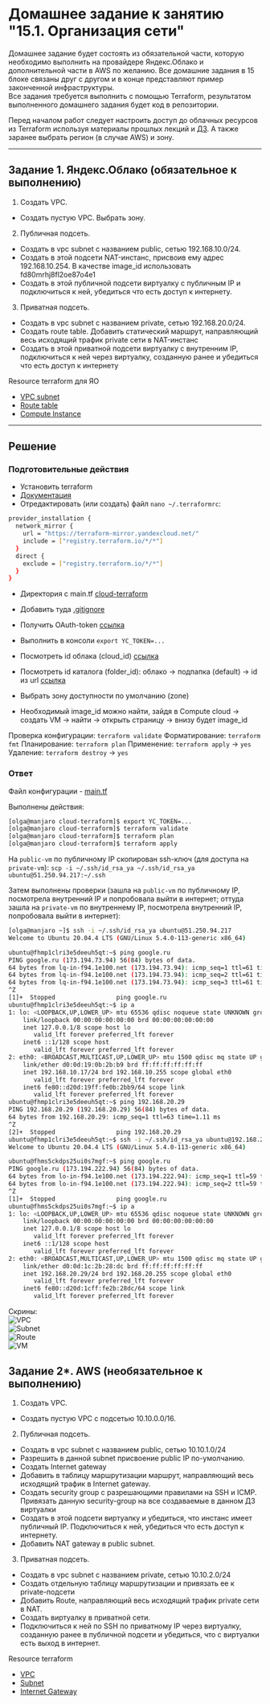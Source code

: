# Домашнее задание к занятию "15.1. Организация сети"

Домашнее задание будет состоять из обязательной части, которую необходимо выполнить на провайдере Яндекс.Облако и дополнительной части в AWS по желанию. Все домашние задания в 15 блоке связаны друг с другом и в конце представляют пример законченной инфраструктуры.  
Все задания требуется выполнить с помощью Terraform, результатом выполненного домашнего задания будет код в репозитории. 

Перед началом работ следует настроить доступ до облачных ресурсов из Terraform используя материалы прошлых лекций и [ДЗ](https://github.com/netology-code/virt-homeworks/tree/master/07-terraform-02-syntax ). А также заранее выбрать регион (в случае AWS) и зону.

---
## Задание 1. Яндекс.Облако (обязательное к выполнению)

1. Создать VPC.
- Создать пустую VPC. Выбрать зону.
2. Публичная подсеть.
- Создать в vpc subnet с названием public, сетью 192.168.10.0/24.
- Создать в этой подсети NAT-инстанс, присвоив ему адрес 192.168.10.254. В качестве image_id использовать fd80mrhj8fl2oe87o4e1
- Создать в этой публичной подсети виртуалку с публичным IP и подключиться к ней, убедиться что есть доступ к интернету.
3. Приватная подсеть.
- Создать в vpc subnet с названием private, сетью 192.168.20.0/24.
- Создать route table. Добавить статический маршрут, направляющий весь исходящий трафик private сети в NAT-инстанс
- Создать в этой приватной подсети виртуалку с внутренним IP, подключиться к ней через виртуалку, созданную ранее и убедиться что есть доступ к интернету

Resource terraform для ЯО
- [VPC subnet](https://registry.terraform.io/providers/yandex-cloud/yandex/latest/docs/resources/vpc_subnet)
- [Route table](https://registry.terraform.io/providers/yandex-cloud/yandex/latest/docs/resources/vpc_route_table)
- [Compute Instance](https://registry.terraform.io/providers/yandex-cloud/yandex/latest/docs/resources/compute_instance)
---

## Решение

### Подготовительные действия

- Установить terraform
- [Документация](https://cloud.yandex.ru/docs/tutorials/infrastructure-management/terraform-quickstart)
- Отредактировать (или создать) файл `nano ~/.terraformrc`:
```bash
provider_installation {
  network_mirror {
    url = "https://terraform-mirror.yandexcloud.net/"
    include = ["registry.terraform.io/*/*"]
  }
  direct {
    exclude = ["registry.terraform.io/*/*"]
  }
}
```
- Директория с main.tf [cloud-terraform](../../cloud-terraform)
- Добавить туда [.gitignore](../../cloud-terraform/.gitignore)
- Получить OAuth-token [ссылка](https://cloud.yandex.ru/docs/iam/concepts/authorization/oauth-token)
- Выполнить в консоли `export YC_TOKEN=...`
- Посмотреть id облака (cloud_id) [ссылка](https://console.cloud.yandex.ru/cloud)
- Посмотреть id каталога (folder_id): облако -> подпапка (default) -> id из url [ссылка](https://console.cloud.yandex.ru/folders/b1gcefcbnh0ok32bkvif)
- Выбрать зону доступности по умолчанию (zone)

- Необходимый image_id можно найти, зайдя в Compute cloud -> создать VM -> найти -> открыть страницу -> внизу будет image_id

Проверка конфигурации: `terraform validate`
Форматирование: `terraform fmt`
Планирование: `terraform plan`
Применение: `terraform apply` -> `yes`
Удаление: `terraform destroy` -> `yes`

### Ответ
Файл конфигурации - [main.tf](../../cloud-terraform/main.tf)  

Выполнены действия:
```bash
[olga@manjaro cloud-terraform]$ export YC_TOKEN=...
[olga@manjaro cloud-terraform]$ terraform validate
[olga@manjaro cloud-terraform]$ terraform plan
[olga@manjaro cloud-terraform]$ terraform apply
```

На `public-vm` по публичному IP скопирован ssh-ключ (для доступа на `private-vm`): `scp -i ~/.ssh/id_rsa_ya ~/.ssh/id_rsa_ya ubuntu@51.250.94.217:~/.ssh`  

Затем выполнены проверки (зашла на `public-vm` по публичному IP, посмотрела внутренний IP и попробовала выйти в интернет; 
оттуда зашла на `private-vm` по внутреннему IP, посмотрела внутренний IP, попробовала выйти в интернет):
```bash
[olga@manjaro ~]$ ssh -i ~/.ssh/id_rsa_ya ubuntu@51.250.94.217
Welcome to Ubuntu 20.04.4 LTS (GNU/Linux 5.4.0-113-generic x86_64)

ubuntu@fhmp1clri3e5deeuh5qt:~$ ping google.ru
PING google.ru (173.194.73.94) 56(84) bytes of data.
64 bytes from lq-in-f94.1e100.net (173.194.73.94): icmp_seq=1 ttl=61 time=20.8 ms
64 bytes from lq-in-f94.1e100.net (173.194.73.94): icmp_seq=2 ttl=61 time=20.7 ms
64 bytes from lq-in-f94.1e100.net (173.194.73.94): icmp_seq=3 ttl=61 time=20.8 ms
^Z
[1]+  Stopped                 ping google.ru
ubuntu@fhmp1clri3e5deeuh5qt:~$ ip a
1: lo: <LOOPBACK,UP,LOWER_UP> mtu 65536 qdisc noqueue state UNKNOWN group default qlen 1000
    link/loopback 00:00:00:00:00:00 brd 00:00:00:00:00:00
    inet 127.0.0.1/8 scope host lo
       valid_lft forever preferred_lft forever
    inet6 ::1/128 scope host 
       valid_lft forever preferred_lft forever
2: eth0: <BROADCAST,MULTICAST,UP,LOWER_UP> mtu 1500 qdisc mq state UP group default qlen 1000
    link/ether d0:0d:19:0b:2b:b9 brd ff:ff:ff:ff:ff:ff
    inet 192.168.10.17/24 brd 192.168.10.255 scope global eth0
       valid_lft forever preferred_lft forever
    inet6 fe80::d20d:19ff:fe0b:2bb9/64 scope link 
       valid_lft forever preferred_lft forever
ubuntu@fhmp1clri3e5deeuh5qt:~$ ping 192.168.20.29
PING 192.168.20.29 (192.168.20.29) 56(84) bytes of data.
64 bytes from 192.168.20.29: icmp_seq=1 ttl=63 time=1.11 ms
^Z
[2]+  Stopped                 ping 192.168.20.29
ubuntu@fhmp1clri3e5deeuh5qt:~$ ssh -i ~/.ssh/id_rsa_ya ubuntu@192.168.20.29
Welcome to Ubuntu 20.04.4 LTS (GNU/Linux 5.4.0-113-generic x86_64)

ubuntu@fhms5ckdps25ui0s7mgf:~$ ping google.ru
PING google.ru (173.194.222.94) 56(84) bytes of data.
64 bytes from lo-in-f94.1e100.net (173.194.222.94): icmp_seq=1 ttl=59 time=22.7 ms
64 bytes from lo-in-f94.1e100.net (173.194.222.94): icmp_seq=2 ttl=59 time=21.8 ms
^Z
[1]+  Stopped                 ping google.ru
ubuntu@fhms5ckdps25ui0s7mgf:~$ ip a
1: lo: <LOOPBACK,UP,LOWER_UP> mtu 65536 qdisc noqueue state UNKNOWN group default qlen 1000
    link/loopback 00:00:00:00:00:00 brd 00:00:00:00:00:00
    inet 127.0.0.1/8 scope host lo
       valid_lft forever preferred_lft forever
    inet6 ::1/128 scope host 
       valid_lft forever preferred_lft forever
2: eth0: <BROADCAST,MULTICAST,UP,LOWER_UP> mtu 1500 qdisc mq state UP group default qlen 1000
    link/ether d0:0d:1c:2b:28:dc brd ff:ff:ff:ff:ff:ff
    inet 192.168.20.29/24 brd 192.168.20.255 scope global eth0
       valid_lft forever preferred_lft forever
    inet6 fe80::d20d:1cff:fe2b:28dc/64 scope link 
       valid_lft forever preferred_lft forever
```

Скрины:  
![VPC](./files/vpc.png)  
![Subnet](./files/subnet.png)  
![Route](./files/route.png)  
![VM](./files/vm.png)  

## Задание 2*. AWS (необязательное к выполнению)

1. Создать VPC.
- Cоздать пустую VPC с подсетью 10.10.0.0/16.
2. Публичная подсеть.
- Создать в vpc subnet с названием public, сетью 10.10.1.0/24
- Разрешить в данной subnet присвоение public IP по-умолчанию. 
- Создать Internet gateway 
- Добавить в таблицу маршрутизации маршрут, направляющий весь исходящий трафик в Internet gateway.
- Создать security group с разрешающими правилами на SSH и ICMP. Привязать данную security-group на все создаваемые в данном ДЗ виртуалки
- Создать в этой подсети виртуалку и убедиться, что инстанс имеет публичный IP. Подключиться к ней, убедиться что есть доступ к интернету.
- Добавить NAT gateway в public subnet.
3. Приватная подсеть.
- Создать в vpc subnet с названием private, сетью 10.10.2.0/24
- Создать отдельную таблицу маршрутизации и привязать ее к private-подсети
- Добавить Route, направляющий весь исходящий трафик private сети в NAT.
- Создать виртуалку в приватной сети.
- Подключиться к ней по SSH по приватному IP через виртуалку, созданную ранее в публичной подсети и убедиться, что с виртуалки есть выход в интернет.

Resource terraform
- [VPC](https://registry.terraform.io/providers/hashicorp/aws/latest/docs/resources/vpc)
- [Subnet](https://registry.terraform.io/providers/hashicorp/aws/latest/docs/resources/subnet)
- [Internet Gateway](https://registry.terraform.io/providers/hashicorp/aws/latest/docs/resources/internet_gateway)
